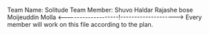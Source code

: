 Team Name: Solitude
Team Member: 
Shuvo Haldar
Rajashe bose
Moijeuddin Molla
<-------------------!-------------------->
Every member will work on this file according to the plan.

